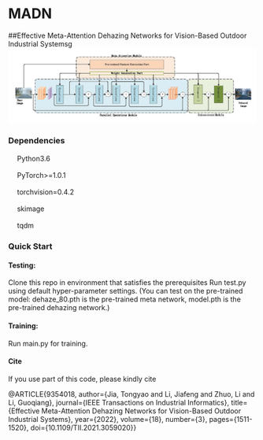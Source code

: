 # MADN
##Effective Meta-Attention Dehazing Networks for Vision-Based Outdoor Industrial Systemsg
![image](https://github.com/dehazing/MADN/blob/main/dehazed_net.jpg)
### Dependencies 
   　 Python3.6
     
   　 PyTorch>=1.0.1
     
   　 torchvision=0.4.2
     
   　 skimage
     
   　 tqdm
   
   
### Quick Start
#### Testing:
Clone this repo in environment that satisfies the prerequisites
Run  test.py using default hyper-parameter settings.
(You can test on the pre-trained model: dehaze_80.pth is the pre-trained meta network, model.pth is the pre-trained dehazing network.)


#### Training:

 Run main.py for training.
 
 
 #### Cite
 
 If you use part of this code, please kindly cite
 
 @ARTICLE{9354018,
  author={Jia, Tongyao and Li, Jiafeng and Zhuo, Li and Li, Guoqiang},
  journal={IEEE Transactions on Industrial Informatics}, 
  title={Effective Meta-Attention Dehazing Networks for Vision-Based Outdoor Industrial Systems}, 
  year={2022},
  volume={18},
  number={3},
  pages={1511-1520},
  doi={10.1109/TII.2021.3059020}}
 


